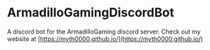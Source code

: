 # ArmadilloGamingDiscordBot
A discord bot for the ArmadilloGaming discord server.
Check out my website at [https://myth0000.github.io/](https://myth0000.github.io/)
